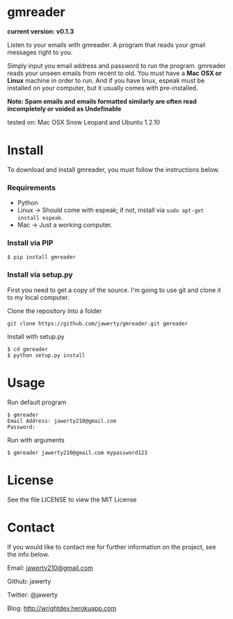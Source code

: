 # gmreader
**current version: v0.1.3**

Listen to your emails with gmreader. A program that reads your gmail messages right to you.

Simply input you email address and password to run the program. gmreader reads your unseen emails from recent to old. You must have a **Mac OSX or Linux** machine in order to run. And if you have linux, espeak must be installed on your computer, but it usually comes with pre-installed.

**Note: Spam emails and emails formatted similarly are often read incompletely or voided as Undefinable**

tested on: Mac OSX Snow Leopard and Ubuntu 1.2.10

# Install
To download and install gmreader, you must follow the instructions below.

### Requirements
- Python
- Linux -> Should come with espeak; if not, install via `sudo apt-get install espeak`.
- Mac -> Just a working computer.

### Install via PIP
```
$ pip install gmreader
```

### Install via setup.py
First you need to get a copy of the source. I'm going to use git and clone it to my local computer. 

Clone the repository into a folder
```
git clone https://github.com/jawerty/gmreader.git gmreader
```

Install with setup.py
```
$ cd gmreader
$ python setup.py install
```

# Usage
Run default program
```
$ gmreader
Email Address: jawerty210@gmail.com
Password: 
```

Run with arguments
```
$ gmreader jawerty210@gmail.com mypassword123
```

# License
See the file LICENSE to view the MIT License

# Contact
If you would like to contact me for further information on the project, see the info below.

Email: jawerty210@gmail.com

Github: jawerty

Twitter: @jawerty

Blog: <http://wrightdev.herokuapp.com>